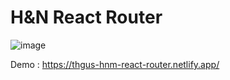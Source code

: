 # H&N React Router

![image](https://user-images.githubusercontent.com/74132692/170382680-8beb1242-89b6-43ea-a07d-04faded92a87.png)

Demo : https://thgus-hnm-react-router.netlify.app/
